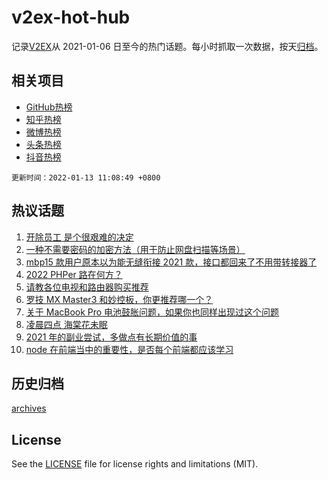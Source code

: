 # v2ex-hot-hub

 记录[V2EX](https://www.v2ex.com/)从 2021-01-06 日至今的热门话题。每小时抓取一次数据，按天[归档](archives)。
 
 ## 相关项目

- [GitHub热榜](https://github.com/snaildev/github-hot-hub)
- [知乎热榜](https://github.com/snaildev/zhihu-hot-hub)
- [微博热榜](https://github.com/snaildev/weibo-hot-hub)
- [头条热榜](https://github.com/snaildev/toutiao-hot-hub)
- [抖音热榜](https://github.com/snaildev/douyin-hot-hub)


 `更新时间：2022-01-13 11:08:49 +0800`

## 热议话题

1. [开除员工 是个很艰难的决定](https://www.v2ex.com/t/827766)
1. [一种不需要密码的加密方法（用于防止网盘扫描等场景）](https://www.v2ex.com/t/827768)
1. [mbp15 款用户原本以为能无缝衔接 2021 款，接口都回来了不用带转接器了](https://www.v2ex.com/t/827770)
1. [2022 PHPer 路在何方？](https://www.v2ex.com/t/827820)
1. [请教各位电视和路由器购买推荐](https://www.v2ex.com/t/827842)
1. [罗技 MX Master3 和妙控板，你更推荐哪一个？](https://www.v2ex.com/t/827923)
1. [关于 MacBook Pro 电池鼓胀问题，如果你也同样出现过这个问题](https://www.v2ex.com/t/827801)
1. [凌晨四点 海棠花未眠](https://www.v2ex.com/t/827935)
1. [2021 年的副业尝试，多做点有长期价值的事](https://www.v2ex.com/t/827785)
1. [node 在前端当中的重要性，是否每个前端都应该学习](https://www.v2ex.com/t/827800)

## 历史归档

[archives](archives)

## License

See the [LICENSE](LICENSE) file for license rights and limitations (MIT).
